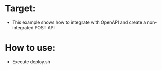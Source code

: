 # Target:
- This example shows how to
  integrate with OpenAPI and create a non-integrated POST API 

# How to use:
- Execute deploy.sh

